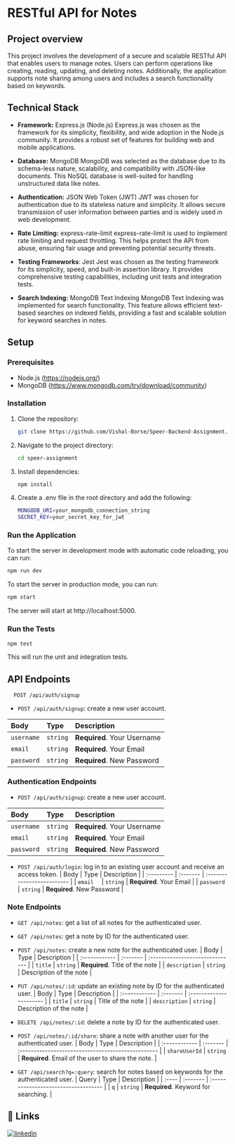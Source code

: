 # RESTful API for Notes

## Project overview
This project involves the development of a secure and scalable RESTful API that enables users to manage notes. Users can perform operations like creating, reading, updating, and deleting notes. Additionally, the application supports note sharing among users and includes a search functionality based on keywords.

## Technical Stack
- **Framework:** Express.js (Node.js)
  Express.js was chosen as the framework for its simplicity, flexibility, and wide adoption in the Node.js community. It provides a robust set of features for building web and mobile applications.
  
- **Database:** MongoDB
  MongoDB was selected as the database due to its schema-less nature, scalability, and compatibility with JSON-like documents. This NoSQL database is well-suited for handling unstructured data like notes.
  
- **Authentication:** JSON Web Token (JWT)
  JWT was chosen for authentication due to its stateless nature and simplicity. It allows secure transmission of user information between parties and is widely used in web development.
  
- **Rate Limiting:** express-rate-limit
  express-rate-limit is used to implement rate limiting and request throttling. This helps protect the API from abuse, ensuring fair usage and preventing potential security threats.
  
- **Testing Frameworks**: Jest
  Jest was chosen as the testing framework for its simplicity, speed, and built-in assertion library. It provides comprehensive testing capabilities, including unit tests and integration tests.
  
- **Search Indexing:** MongoDB Text Indexing
  MongoDB Text Indexing was implemented for search functionality. This feature allows efficient text-based searches on indexed fields, providing a fast and scalable solution for keyword searches in notes.

## Setup
### Prerequisites
- Node.js (https://nodejs.org/)
- MongoDB (https://www.mongodb.com/try/download/community)

### Installation
1. Clone the repository:

   ```bash
   git clone https://github.com/Vishal-Borse/Speer-Backend-Assignment.git
   ```

2. Navigate to the project directory:

   ```bash
   cd speer-assignment
   ```

3. Install dependencies:

   ```bash
   npm install
   ```

4. Create a .env file in the root directory and add the following:

   ```bash
   MONGODB_URI=your_mongodb_connection_string
   SECRET_KEY=your_secret_key_for_jwt
   ```
   
### Run the Application

   To start the server in development mode with automatic code reloading, you can run:
   ```bash
   npm run dev
   ```

   To start the server in production mode, you can run:
   ```bash
   npm start
   ```
The server will start at http://localhost:5000.

### Run the Tests

   ```bash
   npm test
   ```
This will run the unit and integration tests.


## API Endpoints
```http
  POST /api/auth/signup
```
- `POST /api/auth/signup`: create a new user account.

| Body        | Type     | Description                    |
| :---------- | :------- | :----------------------------- |
| `username`  | `string` | **Required**. Your Username    |
| `email`     | `string` | **Required**. Your Email       |
| `password`  | `string` | **Required**. New Password     |

### Authentication Endpoints
- `POST /api/auth/signup`: create a new user account.


| Body          | Type     | Description                    |
| :------------ | :------- | :----------------------------- |
| `username`    | `string` | **Required**. Your Username    |
| `email`       | `string` | **Required**. Your Email       |
| `password`    | `string` | **Required**. New Password     |

- `POST /api/auth/login`: log in to an existing user account and receive an access token.
| Body       | Type     | Description                |
| :--------- | :------- | :------------------------- |
| `email  `  | `string` | **Required**. Your Email   |
| `password` | `string` | **Required**. New Password |


### Note Endpoints
- `GET /api/notes`: get a list of all notes for the authenticated user.
- `GET /api/notes`: get a note by ID for the authenticated user.
- `POST /api/notes`: create a new note for the authenticated user.
| Body          | Type     | Description                     |
| :------------ | :------- | :------------------------------ |
| `title`       | `string` | **Required**. Title of the note |
| `description` | `string` | Description of the note         |

- `PUT /api/notes/:id`: update an existing note by ID for the authenticated user.
| Body          | Type     | Description             |
| :------------ | :------- | :---------------------- |
| `title`       | `string` | Title of the note       |
| `description` | `string` | Description of the note |

- `DELETE /api/notes/:id`: delete a note by ID for the authenticated user.
- `POST /api/notes/:id/share`: share a note with another user for the authenticated user.
| Body          | Type     | Description                                        |
| :------------ | :------- | :------------------------------------------------- |
| `shareUserId` | `string` | **Required**. Email of the user to share the note. |
- `GET /api/search?q=:query`: search for notes based on keywords for the authenticated user.
| Query | Type     | Description                          |
| :---- | :------- | :----------------------------------- |
| `q`   | `string` | **Required**. Keyword for searching. |



## 🔗 Links

[![linkedin](https://img.shields.io/badge/linkedin-0A66C2?style=for-the-badge&logo=linkedin&logoColor=white)](https://www.linkedin.com/in/vishal-borse-971241212/)


